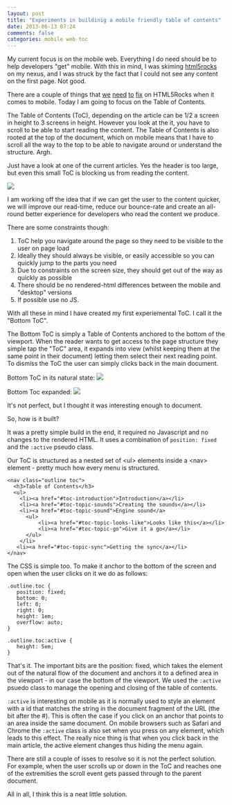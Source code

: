 ```yaml
---
layout: post
title: "Experiments in buildinig a mobile friendly table of contents"
date: 2013-06-13 07:24
comments: false
categories: mobile web toc
---
```

My current focus is on the mobile web.  Everything I do need should be to help developers "get" mobile.  With this in mind, I was skiming [html5rocks](http://html5rocks.com) on my nexus, and I was struck by the fact that I could not see any content on the first page.  Not good.

There are a couple of things that [we](https://github.com/html5rocks/www.html5rocks.com/issues/392) [need](https://github.com/html5rocks/www.html5rocks.com/issues/390) [to](https://github.com/html5rocks/www.html5rocks.com/issues/386) [fix](https://github.com/html5rocks/www.html5rocks.com/issues/384) on HTML5Rocks when it comes to mobile.  Today I am going to focus on the Table of Contents. 

The Table of Contents (ToC), depending on the article can be 1/2 a screen in height to 3 screens in height. However you look at the it, you have to scroll to be able to start reading the content. The Table of Contents is also rooted at the top of the document, which on mobile means that I have to scroll all the way to the top to be able to navigate around or understand the structure.  Argh.

Just have a look at one of the current articles. Yes the header is too large, but even this small ToC is blocking us from reading the content.

<img src="/images/tocbad.png">

I am working off the idea that if we can get the user to the content quicker, we will improve our read-time, reduce our bounce-rate and create an all-round better experience for developers who read the content we produce.

There are some constraints though:

1.  ToC help you navigate around the page so they need to be visible to the user on page load
2.  Ideally they should always be visible, or easily accessible so you can quickly jump to the parts you need
3.  Due to constraints on the screen size, they should get out of the way as quickly as possible
4.  There should be no rendered-html differences between the mobile and "desktop" versions
5.  If possible use no JS.

With all these in mind I have created my first experiemental ToC. I call it the "Bottom ToC".

The Bottom ToC is simply a Table of Contents anchored to the bottom of the viewport.  When the reader wants to get access to the page structure they simple tap the "ToC" area, it expands into view (whilst keeping them at the same point in their document) letting them select their next reading point.  To dismiss the ToC the user can simply clicks back in the main document.

Bottom ToC in its natural state:
<img src="/images/tocbetter-collapsed.png">

Bottom Toc expanded:
<img src="/images/tocbetter.png">

It's not perfect, but I thought it was interesting enough to document.

So, how is it built?

It was a pretty simple build in the end, it required no Javascript and no changes to the rendered HTML.  It uses a combination of `position: fixed` and the `:active` pseudo class.

Our ToC is structured as a nested set of &lt;ul&gt; elements inside a &lt;nav&gt; element - pretty much how every menu is structured.

    <nav class="outline toc">
      <h3>Table of Contents</h3>
      <ul>
        <li><a href="#toc-introduction">Introduction</a></li>
        <li><a href="#toc-topic-sounds">Creating the sounds</a></li>
        <li><a href="#toc-topic-sound">Engine sound</a>
          <ul>
              <li><a href="#toc-topic-looks-like">Looks like this</a></li>
              <li><a href="#toc-topic-go">Give it a go</a></li>
          </ul>
        </li>
       <li><a href="#toc-topic-sync">Getting the sync</a></li>
    </nav>

The CSS is simple too.  To make it anchor to the bottom of the screen and open when the user clicks on it we do as follows:

    .outline.toc {
       position: fixed;
       bottom: 0;
       left: 0;
       right: 0;
       height: 1em;
       overflow: auto;
    }
    
    .outline.toc:active {
       height: 5em;
    }

That's it.  The important bits are the position: fixed, which takes the element out of the natural flow of the document and anchors it to a defined area in the viewport - in our case the bottom of the viewport.  We used the `:active` psuedo class to manage the opening and closing of the table of contents.

`:active` is interesting on mobile as it is normally used to style an element with a id that matches the string in the document fragment of the URL (the bit after the #).  This is often the case if you click on an anchor that points to an area inside the same document.  On mobile browsers such as Safari and Chrome the `:active` class is also set when you press on any element, which leads to this effect.  The really nice thing is that when you click back in the main article, the active element changes thus hiding the menu again.

There are still a couple of isses to resolve so it is not the perfect solution.  For example, when the user scrolls up or down in the ToC and reaches one of the extremities the scroll event gets passed through to the parent document.

All in all, I think this is a neat little solution.
